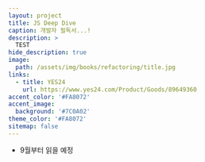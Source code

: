 ```yaml
---
layout: project
title: JS Deep Dive
caption: 개발자 필독서...!
description: >
  TEST
hide_description: true
image: 
  path: /assets/img/books/refactoring/title.jpg
links:
  - title: YES24
    url: https://www.yes24.com/Product/Goods/89649360
accent_color: '#FA8072'
accent_image: 
  background: '#7C0A02'
theme_color: '#FA8072'
sitemap: false
---
```



- 9월부터 읽을 예정

